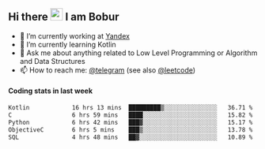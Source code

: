 ## Hi there <img src="https://media.giphy.com/media/hvRJCLFzcasrR4ia7z/giphy.gif" width="25px" height="25px"> I am Bobur

- 💼 I’m currently working at [Yandex](https://yandex.ru/)
- 🌱 I’m currently learning Kotlin
- 💬 Ask me about anything related to Low Level Programming or Algorithm and Data Structures
- 📫 How to reach me: [@telegram](https://t.me/octoant) (see also [@leetcode](https://leetcode.com/octoant/))    

#### Coding stats in last week

<!--START_SECTION:waka-->

```txt
Kotlin            16 hrs 13 mins  █████████▒░░░░░░░░░░░░░░░   36.71 %
C                 6 hrs 59 mins   ████░░░░░░░░░░░░░░░░░░░░░   15.82 %
Python            6 hrs 42 mins   ███▓░░░░░░░░░░░░░░░░░░░░░   15.17 %
ObjectiveC        6 hrs 5 mins    ███▒░░░░░░░░░░░░░░░░░░░░░   13.78 %
SQL               4 hrs 48 mins   ██▓░░░░░░░░░░░░░░░░░░░░░░   10.89 %
```

<!--END_SECTION:waka-->
